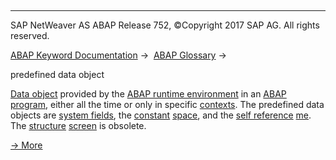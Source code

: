   

* * *

SAP NetWeaver AS ABAP Release 752, ©Copyright 2017 SAP AG. All rights reserved.

[ABAP Keyword Documentation](https://help.sap.com/doc/abapdocu_752_index_htm/7.52/en-US/abenabap.htm) →  [ABAP Glossary](https://help.sap.com/doc/abapdocu_752_index_htm/7.52/en-US/abenabap_glossary.htm) → 

predefined data object

[Data object](https://help.sap.com/doc/abapdocu_752_index_htm/7.52/en-US/abendata_object_glosry.htm "Glossary Entry") provided by the [ABAP runtime environment](https://help.sap.com/doc/abapdocu_752_index_htm/7.52/en-US/abenabap_runtime_envir_glosry.htm "Glossary Entry") in an [ABAP program](https://help.sap.com/doc/abapdocu_752_index_htm/7.52/en-US/abenabap_program_glosry.htm "Glossary Entry"), either all the time or only in specific [contexts](https://help.sap.com/doc/abapdocu_752_index_htm/7.52/en-US/abencontext_2_glosry.htm "Glossary Entry"). The predefined data objects are [system fields](https://help.sap.com/doc/abapdocu_752_index_htm/7.52/en-US/abensystem_field_glosry.htm "Glossary Entry"), the [constant](https://help.sap.com/doc/abapdocu_752_index_htm/7.52/en-US/abenconstant_glosry.htm "Glossary Entry") [space](https://help.sap.com/doc/abapdocu_752_index_htm/7.52/en-US/abenspace.htm), and the [self reference](https://help.sap.com/doc/abapdocu_752_index_htm/7.52/en-US/abenself_reference_glosry.htm "Glossary Entry") [me](https://help.sap.com/doc/abapdocu_752_index_htm/7.52/en-US/abenme.htm). The [structure](https://help.sap.com/doc/abapdocu_752_index_htm/7.52/en-US/abenstructure_glosry.htm "Glossary Entry") [screen](https://help.sap.com/doc/abapdocu_752_index_htm/7.52/en-US/abenscreen_structure_obsolete.htm) is obsolete.

[→ More](https://help.sap.com/doc/abapdocu_752_index_htm/7.52/en-US/abenbuilt_in_objects.htm)